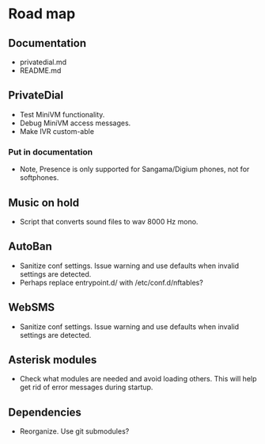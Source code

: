 # Road map

## Documentation

- privatedial.md
- README.md

## PrivateDial

- Test MiniVM functionality.
- Debug MiniVM access messages.
- Make IVR custom-able

### Put in documentation

- Note, Presence is only supported for Sangama/Digium phones, not for softphones.

## Music on hold

- Script that converts sound files to wav 8000 Hz mono.

## AutoBan

- Sanitize conf settings. Issue warning and use defaults when invalid settings are detected.
- Perhaps replace entrypoint.d/ with /etc/conf.d/nftables?

## WebSMS

- Sanitize conf settings. Issue warning and use defaults when invalid settings are detected.

## Asterisk modules

- Check what modules are needed and avoid loading others. This will help get rid of error messages during startup.

## Dependencies

- Reorganize. Use git submodules?
